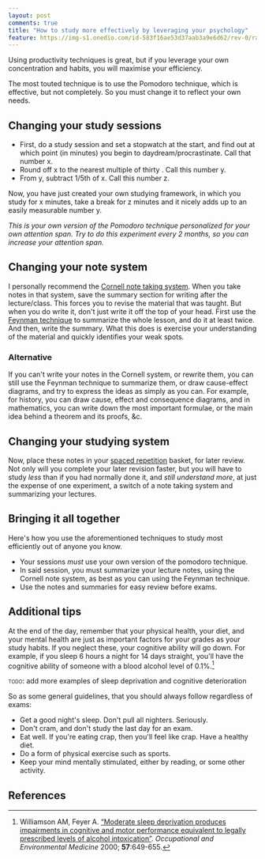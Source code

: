 ```yaml
---
layout: post
comments: true
title: "How to study more effectively by leveraging your psychology"
feature: https://img-s1.onedio.com/id-583f16ae53d37aab3a9e6d62/rev-0/raw/s-43cf296fca5578c81ee29aec5f288e8bd23277ce.jpg
---
```


Using productivity techniques is great, but if you leverage your own concentration and habits, you will maximise your efficiency.

The most touted technique is to use the Pomodoro technique, which is effective, but not completely. So you must change it to reflect your own needs.

## Changing your study sessions

- First, do a study session and set a stopwatch at the start, and find out at which point (in minutes) you begin to daydream/procrastinate. Call that number x.
- Round off x to the nearest multiple of thirty . Call this number y.
- From y, subtract 1/5th of x. Call this number z.

Now, you have just created your own studying framework, in which you study for x minutes, take a break for z minutes and it nicely adds up to an easily measurable number y.

*This is your own version of the Pomodoro technique personalized for your own attention span. Try to do this experiment every 2 months, so you can increase your attention span.*

## Changing your note system

I personally recommend the [Cornell note taking system](https://www.umfk.edu/learning-center/studying-tips/notes/).
When you take notes in that system, save the summary section for writing after the lecture/class. This forces you to revise the material that was taught.
But when you do write it, don't just write it off the top of your head. First use the [Feynman technique](https://youtu.be/_f-qkGJBPts) to summarize the whole lesson, and do it at least twice. And then, write the summary. What this does is exercise your understanding of the material and quickly identifies your weak spots.

### Alternative

If you can't write your notes in the Cornell system, or rewrite them, you can still use the Feynman technique to summarize them, or draw cause-effect diagrams, and try to express the ideas as simply as you can. For example, for history, you can draw cause, effect and consequence diagrams, and in mathematics, you can write down the most important formulae, or the main idea behind a theorem and its proofs, &c.

## Changing your studying system

Now, place these notes in your [spaced repetition](https://www.supermemo.com/english/princip.htm) basket, for later review. Not only will you complete your later revision faster, but you will have to study *less* than if you had normally done it, and *still understand more*, at just the expense of one experiment, a switch of a note taking system and summarizing your lectures.

## Bringing it all together

Here's how you use the aforementioned techniques to study most efficiently out of anyone you know.
- Your sessions *must* use your own version of the pomodoro technique.
- In said session, you must summarize your lecture notes, using the Cornell note system, as best as you can using the Feynman technique.
- Use the notes and summaries for easy review before exams.

## Additional tips

At the end of the day, remember that your physical health, your diet, and your mental health are just as important factors for your grades as your study habits. If you neglect these, your cognitive ability will go down. For example, if you sleep 6 hours a night for 14 days straight, you'll have the cognitive ability of someone with a blood alcohol level of 0.1%.[^2]

<span style="font-variant:small-caps;">todo</span>: add more examples of sleep deprivation and cognitive deterioration

So as some general guidelines, that you should always follow regardless of exams:
- Get a good night's sleep. Don't pull all nighters. Seriously.
- Don't cram, and don't study the last day for an exam.
- Eat well. If you're eating crap, then you'll feel like crap. Have a healthy diet.
- Do a form of physical exercise such as sports.
- Keep your mind mentally stimulated, either by reading, or some other activity.

## References

[^2]: Williamson AM, Feyer A. [“Moderate sleep deprivation produces impairments in cognitive and motor performance equivalent to legally prescribed levels of alcohol intoxication”](https://oem.bmj.com/content/oemed/57/10/649.full.pdf). *Occupational and Environmental Medicine*  2000; **57**:649-655. 
